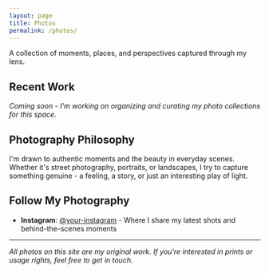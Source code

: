 ```yaml
---
layout: page
title: Photos
permalink: /photos/
---
```


A collection of moments, places, and perspectives captured through my lens.

## Recent Work

*Coming soon - I'm working on organizing and curating my photo collections for this space.*

## Photography Philosophy

I'm drawn to authentic moments and the beauty in everyday scenes. Whether it's street photography, portraits, or landscapes, I try to capture something genuine - a feeling, a story, or just an interesting play of light.

## Follow My Photography

- **Instagram**: [@your-instagram](https://instagram.com/your-instagram) - Where I share my latest shots and behind-the-scenes moments

---

*All photos on this site are my original work. If you're interested in prints or usage rights, feel free to get in touch.*